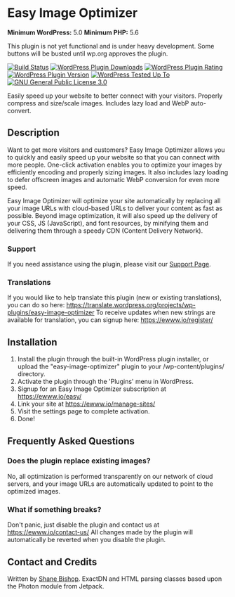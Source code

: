 # Easy Image Optimizer
**Minimum WordPress:** 5.0
**Minimum PHP:** 5.6

This plugin is not yet functional and is under heavy development. Some buttons will be busted until wp.org approves the plugin.

[![Build Status](https://travis-ci.com/nosilver4u/easy-image-optimizer.svg?branch=master)](https://travis-ci.com/nosilver4u/easy-image-optimizer)
[![WordPress Plugin Downloads](https://img.shields.io/wordpress/plugin/dt/easy-image-optimizer.svg)](https://wordpress.org/plugins/easy-image-optimizer/)
[![WordPress Plugin Rating](https://img.shields.io/wordpress/plugin/r/easy-image-optimizer.svg)](https://wordpress.org/support/plugin/easy-image-optimizer/reviews/)
[![WordPress Plugin Version](https://img.shields.io/wordpress/plugin/v/easy-image-optimizer.svg)](https://wordpress.org/plugins/easy-image-optimizer/)
[![WordPress Tested Up To](https://img.shields.io/wordpress/v/easy-image-optimizer.svg)](https://wordpress.org/plugins/easy-image-optimizer/)
[![GNU General Public License 3.0](https://img.shields.io/github/license/nosilver4u/easy-image-optimizer.svg)](https://www.gnu.org/licenses/gpl-3.0.en.html)

Easily speed up your website to better connect with your visitors. Properly compress and size/scale images. Includes lazy load and WebP auto-convert.

## Description

Want to get more visitors and customers? Easy Image Optimizer allows you to quickly and easily speed up your website so that you can connect with more people.
One-click activation enables you to optimize your images by efficiently encoding and properly sizing images. It also includes lazy loading to defer offscreen images and automatic WebP conversion for even more speed.

Easy Image Optimizer will optimize your site automatically by replacing all your image URLs with cloud-based URLs to deliver your content as fast as possible.
Beyond image optimization, it will also speed up the delivery of your CSS, JS (JavaScript), and font resources, by minifying them and delivering them through a speedy CDN (Content Delivery Network).

### Support

If you need assistance using the plugin, please visit our [Support Page](https://ewww.io/contact-us/).

### Translations

If you would like to help translate this plugin (new or existing translations), you can do so here: https://translate.wordpress.org/projects/wp-plugins/easy-image-optimizer
To receive updates when new strings are available for translation, you can signup here: https://ewww.io/register/

## Installation

1. Install the plugin through the built-in WordPress plugin installer, or upload the "easy-image-optimizer" plugin to your /wp-content/plugins/ directory.
1. Activate the plugin through the 'Plugins' menu in WordPress.
1. Signup for an Easy Image Optimizer subscription at https://ewww.io/easy/
1. Link your site at https://ewww.io/manage-sites/
1. Visit the settings page to complete activation.
1. Done!

## Frequently Asked Questions

### Does the plugin replace existing images?

No, all optimization is performed transparently on our network of cloud servers, and your image URLs are automatically updated to point to the optimized images.

### What if something breaks?

Don't panic, just disable the plugin and contact us at https://ewww.io/contact-us/ All changes made by the plugin will automatically be reverted when you disable the plugin.

## Contact and Credits

Written by [Shane Bishop](https://ewww.io). ExactDN and HTML parsing classes based upon the Photon module from Jetpack.
